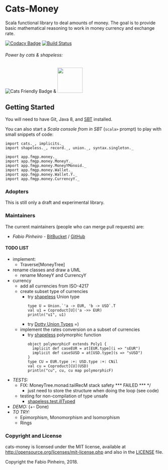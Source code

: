 # Cats-Money

Scala functional library to deal amounts of money.
The goal is to provide basic mathematical reasoning to work in money currency and exchange rate.

[![Codacy Badge](https://api.codacy.com/project/badge/Grade/9e9fffffdf4e45a7b6c99bb4939a0ce3)](https://app.codacy.com/app/fabiomgpinheiro/cats-money?utm_source=github.com&utm_medium=referral&utm_content=FabioPinheiro/cats-money&utm_campaign=Badge_Grade_Dashboard)
[![Build Status](https://travis-ci.com/FabioPinheiro/cats-money.svg?branch=master)](https://travis-ci.com/FabioPinheiro/cats-money)

###### Power by cats & shapeless:

![Cats Friendly Badge][cats-badge] & <img src="https://pbs.twimg.com/media/Ci-p9mmXAAAlPyx.jpg:small" width="80">


## Getting Started

You will need to have Git, Java 8, and [SBT][sbt] installed.

You can also start a *Scala console from in SBT* (`scala>` prompt)
to play with small snippets of code:

```
import cats._, implicits._
import shapeless._, record._, union._, syntax.singleton._

import app.fmgp.money._
import app.fmgp.money.MoneyY._
import app.fmgp.money.MoneyYMonoid._
import app.fmgp.money.Wallet._
import app.fmgp.money.Wallet.Y._
import app.fmgp.money.CurrencyY._
```


### Adopters
This is still only a draft and experimental library.

### Maintainers
The current maintainers (people who can merge pull requests) are:

 * *Fabio Pinheiro* - [BitBucket](https://bitbucket.org/FabioPinheiro/) / [GitHub](https://github.com/FabioPinheiro)

#### TODO LIST
  * implement: 
    * Traverse\[MoneyTree\]
  * rename classes and draw a UML
    * rename MoneyY and CurrencyY
  * currency
    * add all currencies from ISO-4217
    * create subset type of currencies
      * try [shapeless][shapeless] Union type
        ```
        type U = Union.`'a -> EUR, 'b -> USD`.T
        val u1 = Coproduct[U]('a ->> EUR)
        println("u1", u1)
        ```
      * try [Dotty Union Types](https://dotty.epfl.ch/docs/reference/union-types.html) =)
    * implement the rates conversion on a subset of currencies
      * try [shapeless][shapeless] polymorphic function
        ```
        object polymorphicF extends Poly1 {
          implicit def caseEUR = at[EUR.type](i => "sEUR")
          implicit def caseSUSD = at[USD.type](s => "sUSD")
        }
        type CU = EUR.type :+: USD.type :+: CNil
        val cu = Coproduct[CU](USD)
        println("cu", cu, cu map polymorphicF)
        ```
  * *TESTS:*
    * FIX: MoneyTree.monad.tailRecM stack safety *** FAILED *** */
      * just need to store the structure when doing the loop (see code)
    * testing for non-compilation of type unsafe
      * [shapeless.test.illTyped][shapeless]
  * *DEMO:* (+- Done)
  * *TO TRY:*
    * Epimorphism, Monomorphism and Isomorphism
    * Rings


### Copyright and License

cats-money is licensed under the MIT license, available at
http://opensource.org/licenses/mit-license.php and also in the
[LICENSE](LICENSE) file.

Copyright the Fabio Pinheiro, 2018.

[cats-badge]: https://typelevel.org/cats/img/cats-badge-tiny.png
[cats-infographic]: https://github.com/tpolecat/cats-infographic
[book]: https://underscore.io/books/advanced-scala
[sbt]: http://scala-sbt.org
[scala-ide]: http://scala-ide.org
[scala-metals]: https://scalameta.org/metals/
[shapeless]: https://github.com/milessabin/shapeless
